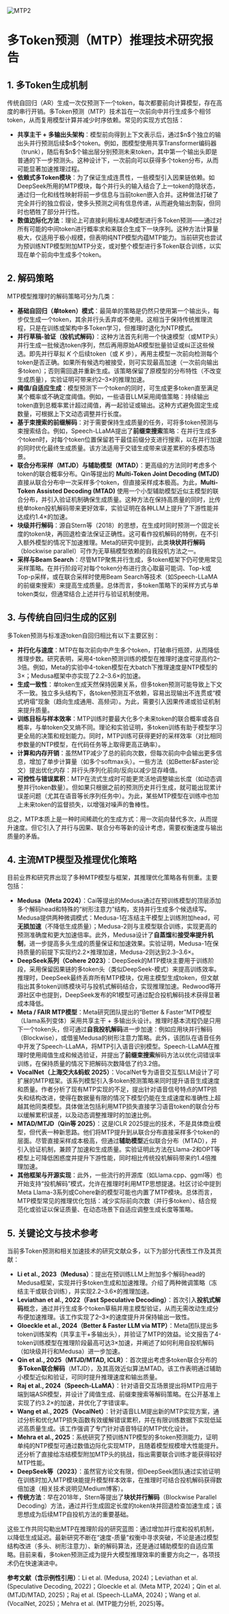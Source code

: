 ![MTP2](BigModel/MTP2/MTP2.png)
# 多Token预测（MTP）推理技术研究报告

## 1. 多Token生成机制

传统自回归（AR）生成一次仅预测下一个token，每次都要前向计算模型，存在高度的串行开销。多Token预测（MTP）技术旨在一次前向中并行生成多个相邻token，从而复用模型计算并减少时序依赖。常见的实现方式包括：

* **共享主干 + 多输出头架构**：模型前向得到上下文表示后，通过\$n\$个独立的输出头并行预测后续\$n\$个token。例如，图模型使用共享Transformer编码器（trunk），随后有\$n\$个输出层分别预测未来token，其中第一个输出头即是普通的下一步预测头。这种设计下，一次前向可以获得多个token分布，从而可能显著加速推理过程。
* **依赖式多Token模块**：为了保证生成连贯性，一些模型引入因果链依赖。如DeepSeek所用的MTP模块，每个并行头的输入结合了上一token的隐状态，通过归一化和线性映射将前一步信息与当前token嵌入合并。这种做法打破了完全并行的独立假设，使多头预测之间有信息传递，从而避免输出割裂，但同时也牺牲了部分并行性。
* **数值边际化方法**：理论上可直接利用标准AR模型进行多Token预测——通过对所有可能的中间token进行概率求和来联合生成下一块序列。这种方法计算量极大，仅适用于极小规模，但表明纯NTP模型内蕴MTP能力。当前研究也尝试为预训练NTP模型附加MTP分支，或对整个模型进行多Token联合训练，以实现在单个前向中生成多个token。

## 2. 解码策略

MTP模型推理时的解码策略可分为几类：

* **基础自回归（单token）模式**：最简单的策略是仍然只使用第一个输出头，每步仅生成一个token，其余并行头丢弃或不使用。这相当于保持传统推理流程，只是在训练或架构中多Token学习，但推理时退化为NTP模式。
* **并行草稿-验证（投机式解码）**：这种方法首先利用一个快速模型（或MTP头）并行生成一批候选token序列，然后再用原始AR模型批量验证或纠正这些候选。即先并行草拟 $K$ 个后续token（或 $K$ 步），再用主模型一次前向检测每个token是否正确。如果所有候选均被接受，则可实现最高加速（一次前向输出多token）；否则需回退并重新生成。该策略保留了原模型的分布特性（不改变生成质量），实验证明可带来约2–3×的推理加速。
* **阈值/自适应生成**：模型预测下一个token的同时，可生成更多token直至满足某个概率或不确定度阈值。例如，一些语音LLM采用阈值策略：持续输出token直到总概率累计超过阈值，再一起验证或输出。这种方式避免固定生成数量，可根据上下文动态调整并行长度。
* **基于束搜索的前缀解码**：对于需要保持生成质量的任务，可将多token预测与束搜索结合。例如，Speech-LLaMA提出了**前缀束搜索**策略：在并行生成多个token时，对每个token位置保留若干最佳前缀分支进行搜索，以在并行加速的同时优化最终生成质量。该方法适用于交错生成带来误差累积的多模态场景。
* **联合分布采样（MTJD）与辅助模型（MTAD）**：更高级的方法同时考虑多个token的联合概率分布。Qin等提出的 **Multi-Token Joint Decoding (MTJD)** 直接从联合分布中一次采样多个token，但直接采样成本极高。为此，**Multi-Token Assisted Decoding (MTAD)** 使用一个小型辅助模型近似主模型的联合分布，并引入验证机制确保生成质量。这种方法在保持高质量的同时，比传统单token投机解码带来更好效率，实验证明在各种LLM上提升了下游性能并达成约1.4×的加速。
* **块级并行解码**：源自Stern等（2018）的思想，在生成时同时预测一个固定长度的token块，再回退检查法保证正确性。这可看作投机解码的特例，在不引入额外模型的情况下加速推理。Meta的研究中提到，此类**块状并行解码**（blockwise parallel）可作为无草稿模型依赖的自我投机方法之一。
* **采样与Beam Search**：尽管MTP聚焦并行生成，多token框架下仍可使用常见采样策略。在并行阶段可对每个token分布进行贪心取最可能词、Top-k或Top-p采样，或在联合采样时使用Beam Search等技术（如Speech-LLaMA的前缀束搜索）来提高生成质量。总体而言，多token策略下的采样方式与单token类似，但通常结合上述并行与验证机制使用。

## 3. 与传统自回归生成的区别

多Token预测与标准逐token自回归相比有以下主要区别：

* **并行化与速度**：MTP在每次前向中产生多个token，打破串行瓶颈，从而降低推理步数。研究表明，采用4-token预测训练的模型在推理时速度可提高约2–3倍。例如，Meta的实验中4-token模型在大batch下推理速度是NTP模型的3×；Medusa框架中亦实现了2.2–3.6×的加速。
* **生成一致性**：单token生成天然保持因果关系，但多token预测可能导致上下文不一致。独立多头结构下，各token预测互不依赖，容易出现输出不连贯或“模式坍塌”现象（趋向生成通用、高频词）。为此，需要引入因果传递或验证机制来提升质量。
* **训练目标与样本效率**：MTP训练时要最大化多个未来token的联合概率或各自概率，与单token交叉熵不同。理论和实验证明，多token训练有助于模型学习更全局的决策和规划能力。同时，MTP训练可获得更好的采样效率（对比相同参数量的NTP模型，在代码任务等上取得更高正确率）。
* **计算和内存开销**：虽然MTP减少了总的前向次数，但每次前向中会输出更多信息，增加了单步计算量（如多个softmax头）。一些方法（如Better\&Faster论文）提出优化内存：并行头序列化前向/反向以减少显存峰值。
* **可控性与错误累积**：MTP在流式生成时可能更灵活地调整输出长度（如动态调整并行token数量）。但如果只根据之前的预测历史并行生成，就可能出现累计误差问题（尤其在语音等长序列任务中）。为此，某些MTP模型在训练中也加上未来token的监督损失，以增强对噪声的鲁棒性。

总之，MTP本质上是一种时间稀疏化的生成方式：用一次前向替代多次，从而提升速度。但它引入了并行与因果、联合分布等新的设计考虑，需要权衡速度与输出质量的矛盾。

## 4. 主流MTP模型及推理优化策略

目前业界和研究界出现了多种MTP模型与框架，其推理优化策略各有侧重。主要包括：

* **Medusa（Meta 2024）**：Cai等提出的Medusa通过在预训练模型的顶层添加多个解码head和特殊的“树形注意力”结构，支持并行生成多个候选续写。Medusa提供两种微调模式：Medusa-1在冻结主干模型上训练附加head，可**无损加速**（不降低生成质量）；Medusa-2则与主模型联合训练，实现更高的预测准确度和更大加速倍率。此外，Medusa设计了**自蒸馏**和**接受率提升机制**，进一步提高多头生成的质量保证和加速效果。实验证明，Medusa-1在保持质量的前提下实现约2.2×推理加速，Medusa-2则达到2.3–3.6×。
* **DeepSeek系列（Cohere 2023）**：DeepSeek的MTP模块主要用于训练阶段，采用保留因果链的多token头（类似DeepSeek-模式）来提高训练效率。推理时，DeepSeek最终丢弃所有MTP模块，仅用主模型生成token，但文献指出其多token训练模块可与投机式解码结合，实现推理加速。Redwood等开源社区中也提到，DeepSeek发布的R1模型可通过配合投机解码技术获得显著成本降低。
* **Meta / FAIR MTP模型**：Meta研究团队提出的“Better & Faster”MTP模型（Llama系列变体）采用共享主干 + 多输出头设计。推理时基本流程仍是只用下一个token头，但可通过**自我投机解码**进一步加速：例如应用块并行解码（Blockwise），或借鉴Medusa的树形注意力策略。此外，该团队在语音任务中开发了Speech-LLaMA，将MTP引入语音识别模型。Speech-LLaMA在推理时使用阈值生成和候选验证，并提出了**前缀束搜索**解码方法以优化词错误率训练，在保持质量的情况下把解码次数降低了约3.2倍。
* **VocalNet（上海交大&蚂蚁 2025）**：VocalNet专为语音交互型LLM设计了可扩展的MTP框架。该系列模型引入多token预测策略来同时提升语音生成速度和质量。作者分析了现有MTP实现的不足，提出针对语音信号特点的MTP损失和结构改进，使得在数据量有限的情况下模型仍能在生成速度和准确性上超越其他同类模型。具体做法包括利用MTP损失直接学习语音token的联合分布以缓解累积误差，以及动态调整推理时的加速比例。
* **MTAD/MTJD（Qin等 2025）**：这是ICLR 2025提出的技术，不是具体商业模型，但代表一种新思路。他们将MTP提升到从联合分布直接采样多个token的层面。尽管直接采样成本极高，但通过**辅助模型**近似联合分布（MTAD），并引入验证机制，兼顾了加速和生成质量。实验证明此方法在Llama-2和OPT等模型上可降低困惑度并提升下游性能，同时相比传统投机解码带来约1.4倍推理加速。
* **其他框架与开源实现**：此外，一些流行的开源库（如Llama.cpp、ggml等）也开始支持“投机解码”模式，允许在推理时利用MTP思想提速。社区讨论中提到Meta Llama-3系列或Cohere新的模型可能也内置了MTP模块。总体而言，MTP模型常见的推理优化包括：减少实际前向次数（并行多token）、结合规范化或验证以保证质量、在动态场景下自适应调整生成长度等策略。

## 5. 关键论文与技术参考

当前多Token预测和相关加速技术的研究文献众多，以下为部分代表性工作及其贡献：

* **Li et al., 2023（Medusa）**：提出在预训练LLM上附加多个解码head的Medusa框架，实现并行多token生成和加速推理。介绍了两种微调策略（冻结主干或联合训练），并实现2.2–3.6×的推理加速。
* **Leviathan et al., 2022（Fast Speculative Decoding）**：首次引入**投机式解码**概念，通过并行生成多个token草稿并用主模型验证，从而无需改动生成分布便加速推理。该工作实现了2–3×的速度提升并保持输出一致性。
* **Gloeckle et al., 2024（Better & Faster LLM via MTP）**：Meta团队提出多token训练架构（共享主干+多输出头），并验证了MTP的效益。论文报告了4-token训练模型在推理阶段最高可达3×加速，并阐述了如何利用自投机解码（如块级并行和Medusa）进一步加速。
* **Qin et al., 2025（MTJD/MTAD, ICLR）**：首次提出考虑多token联合分布的**多Token联合解码**（MTJD），及其高效近似算法MTAD。该工作表明通过辅助小模型近似和验证，可同时提升推理速度和输出质量。
* **Raj et al., 2024（Speech-LLaMA）**：针对语音交互场景提出将MTP应用于端到端ASR模型，并设计了阈值生成、前缀束搜索等解码策略。在公开基准上实现了约3.2×的加速，并优化了字错误率。
* **Wang et al., 2025（VocalNet）**：针对语音LLM提出新的MTP实现方案，通过分析和优化MTP损失函数有效缓解错误累积，并在有限训练数据下实现低延迟高质量生成。该工作强调了专门针对语音特征的MTP优化设计。
* **Mehra et al., 2025**：系统研究了预训练NTP模型的多token预测能力，证明单纯的NTP模型可通过数值边际化实现MTP，且随着模型规模增大性能提升。还分析了直接给冻结模型附加MTP头的挑战，指出需要联合训练才能获得较好MTP性能。
* **DeepSeek等（2023）**：虽然官方论文有限，但DeepSeek团队通过实验证明在训练时加入MTP模块能提升模型样本效率，在推理时可结合投机解码获得数倍加速（相关技术说明见Medium博客）。
* **传统方法**：早在2018年，Stern等提出了**块状并行解码**（Blockwise Parallel Decoding）方法，通过并行生成固定长度的token块并回退检查加速生成；该思想成为后续MTP自投机方法的重要基础。

这些工作共同勾勒出MTP在推理阶段的研究蓝图：通过增加并行度和投机机制，以降低生成延迟。最新研究不断在“速度-质量”权衡中寻求突破，不论是通过模型结构改进（多头、树形注意力）、新的解码算法，还是通过辅助模型的自适应策略。目前来看，多token预测正成为提升大模型推理效率的重要方向之一，各项技术仍在快速演进中。

**参考文献（含示例性引用）**：Li et al. (Medusa, 2024)；Leviathan et al. (Speculative Decoding, 2022)；Gloeckle et al. (Meta MTP, 2024)；Qin et al. (MTJD/MTAD, 2025)；Raj et al. (Speech-LLaMA, 2024)；Wang et al. (VocalNet, 2025)；Mehra et al. (MTP能力分析, 2025)等。
